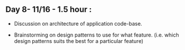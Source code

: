## Day 8- 11/16 - 1.5 hour :

- Discussion on architecture of application code-base.

- Brainstorming on design patterns to use for what feature. (i.e. which design patterns suits the best for a particular feature)
